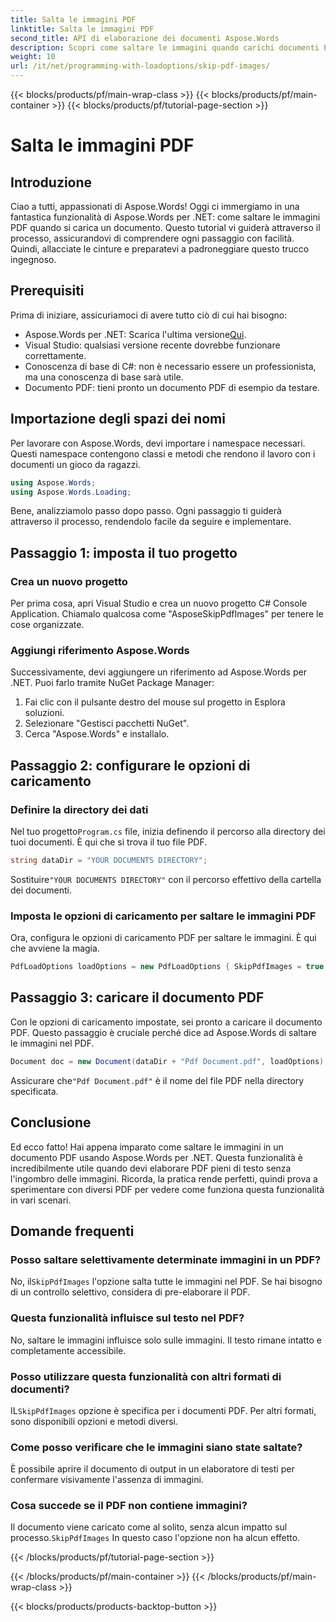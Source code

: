 ```yaml
---
title: Salta le immagini PDF
linktitle: Salta le immagini PDF
second_title: API di elaborazione dei documenti Aspose.Words
description: Scopri come saltare le immagini quando carichi documenti PDF usando Aspose.Words per .NET. Segui questa guida passo passo per un'estrazione di testo senza soluzione di continuità.
weight: 10
url: /it/net/programming-with-loadoptions/skip-pdf-images/
---
```


{{< blocks/products/pf/main-wrap-class >}}
{{< blocks/products/pf/main-container >}}
{{< blocks/products/pf/tutorial-page-section >}}

# Salta le immagini PDF

## Introduzione

Ciao a tutti, appassionati di Aspose.Words! Oggi ci immergiamo in una fantastica funzionalità di Aspose.Words per .NET: come saltare le immagini PDF quando si carica un documento. Questo tutorial vi guiderà attraverso il processo, assicurandovi di comprendere ogni passaggio con facilità. Quindi, allacciate le cinture e preparatevi a padroneggiare questo trucco ingegnoso.

## Prerequisiti

Prima di iniziare, assicuriamoci di avere tutto ciò di cui hai bisogno:

-  Aspose.Words per .NET: Scarica l'ultima versione[Qui](https://releases.aspose.com/words/net/).
- Visual Studio: qualsiasi versione recente dovrebbe funzionare correttamente.
- Conoscenza di base di C#: non è necessario essere un professionista, ma una conoscenza di base sarà utile.
- Documento PDF: tieni pronto un documento PDF di esempio da testare.

## Importazione degli spazi dei nomi

Per lavorare con Aspose.Words, devi importare i namespace necessari. Questi namespace contengono classi e metodi che rendono il lavoro con i documenti un gioco da ragazzi.

```csharp
using Aspose.Words;
using Aspose.Words.Loading;
```

Bene, analizziamolo passo dopo passo. Ogni passaggio ti guiderà attraverso il processo, rendendolo facile da seguire e implementare.

## Passaggio 1: imposta il tuo progetto

### Crea un nuovo progetto

Per prima cosa, apri Visual Studio e crea un nuovo progetto C# Console Application. Chiamalo qualcosa come "AsposeSkipPdfImages" per tenere le cose organizzate.

### Aggiungi riferimento Aspose.Words

Successivamente, devi aggiungere un riferimento ad Aspose.Words per .NET. Puoi farlo tramite NuGet Package Manager:

1. Fai clic con il pulsante destro del mouse sul progetto in Esplora soluzioni.
2. Selezionare "Gestisci pacchetti NuGet".
3. Cerca "Aspose.Words" e installalo.

## Passaggio 2: configurare le opzioni di caricamento

### Definire la directory dei dati

 Nel tuo progetto`Program.cs` file, inizia definendo il percorso alla directory dei tuoi documenti. È qui che si trova il tuo file PDF.

```csharp
string dataDir = "YOUR DOCUMENTS DIRECTORY";
```

 Sostituire`"YOUR DOCUMENTS DIRECTORY"` con il percorso effettivo della cartella dei documenti.

### Imposta le opzioni di caricamento per saltare le immagini PDF

Ora, configura le opzioni di caricamento PDF per saltare le immagini. È qui che avviene la magia. 

```csharp
PdfLoadOptions loadOptions = new PdfLoadOptions { SkipPdfImages = true };
```

## Passaggio 3: caricare il documento PDF

Con le opzioni di caricamento impostate, sei pronto a caricare il documento PDF. Questo passaggio è cruciale perché dice ad Aspose.Words di saltare le immagini nel PDF.

```csharp
Document doc = new Document(dataDir + "Pdf Document.pdf", loadOptions);
```

 Assicurare che`"Pdf Document.pdf"` è il nome del file PDF nella directory specificata.

## Conclusione

Ed ecco fatto! Hai appena imparato come saltare le immagini in un documento PDF usando Aspose.Words per .NET. Questa funzionalità è incredibilmente utile quando devi elaborare PDF pieni di testo senza l'ingombro delle immagini. Ricorda, la pratica rende perfetti, quindi prova a sperimentare con diversi PDF per vedere come funziona questa funzionalità in vari scenari.

## Domande frequenti

### Posso saltare selettivamente determinate immagini in un PDF?

 No, il`SkipPdfImages` l'opzione salta tutte le immagini nel PDF. Se hai bisogno di un controllo selettivo, considera di pre-elaborare il PDF.

### Questa funzionalità influisce sul testo nel PDF?

No, saltare le immagini influisce solo sulle immagini. Il testo rimane intatto e completamente accessibile.

### Posso utilizzare questa funzionalità con altri formati di documenti?

 IL`SkipPdfImages` opzione è specifica per i documenti PDF. Per altri formati, sono disponibili opzioni e metodi diversi.

### Come posso verificare che le immagini siano state saltate?

È possibile aprire il documento di output in un elaboratore di testi per confermare visivamente l'assenza di immagini.

### Cosa succede se il PDF non contiene immagini?

 Il documento viene caricato come al solito, senza alcun impatto sul processo.`SkipPdfImages` In questo caso l'opzione non ha alcun effetto.

{{< /blocks/products/pf/tutorial-page-section >}}

{{< /blocks/products/pf/main-container >}}
{{< /blocks/products/pf/main-wrap-class >}}

{{< blocks/products/products-backtop-button >}}
